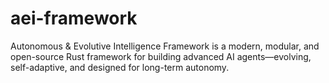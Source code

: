 # aei-framework
Autonomous &amp; Evolutive Intelligence Framework is a modern, modular, and open-source Rust framework for building advanced AI agents—evolving, self-adaptive, and designed for long-term autonomy.
